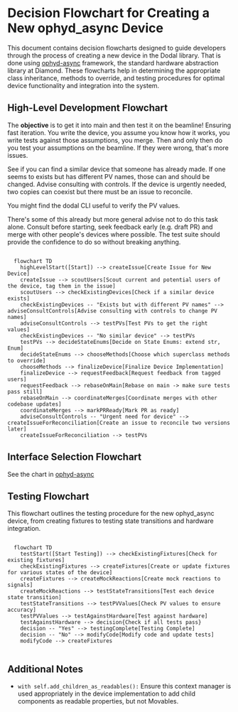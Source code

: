 # Decision Flowchart for Creating a New ophyd_async Device

This document contains decision flowcharts designed to guide developers through the process of creating a new device in the Dodal library. That is done using [ophyd-async](https://github.com/bluesky/ophyd-async) framework, the standard hardware abstraction library at Diamond. These flowcharts help in determining the appropriate class inheritance, methods to override, and testing procedures for optimal device functionality and integration into the system.

## High-Level Development Flowchart

The **objective** is to get it into main and then test it on the beamline! Ensuring fast iteration. You write the device, you assume you know how it works, you write tests against those assumptions, you merge. Then and only then do you test your assumptions on the beamline. If they were wrong, that's more issues.

See if you can find a similar device that someone has already made. If one seems to exists but has different PV names, those can and should be changed. Advise consulting with controls. If the device is urgently needed, two copies can coexist but there must be an issue to reconcile.

You might find the dodal CLI useful to verify the PV values.

There's some of this already but more general advise not to do this task alone. Consult before starting, seek feedback early (e.g. draft PR) and merge with other people's devices where possible. The test suite should provide the confidence to do so without breaking anything.

```{mermaid}

  flowchart TD
    highLevelStart([Start]) --> createIssue[Create Issue for New Device]
    createIssue --> scoutUsers[Scout current and potential users of the device, tag them in the issue]
    scoutUsers --> checkExistingDevices[Check if a similar device exists]
    checkExistingDevices -- "Exists but with different PV names" --> adviseConsultControls[Advise consulting with controls to change PV names]
    adviseConsultControls --> testPVs[Test PVs to get the right values]
    checkExistingDevices -- "No similar device" --> testPVs
    testPVs --> decideStateEnums[Decide on State Enums: extend str, Enum]
    decideStateEnums --> chooseMethods[Choose which superclass methods to override]
    chooseMethods --> finalizeDevice[Finalize Device Implementation]
    finalizeDevice --> requestFeedback[Request feedback from tagged users]
    requestFeedback --> rebaseOnMain[Rebase on main -> make sure tests pass still]
    rebaseOnMain --> coordinateMerges[Coordinate merges with other codebase updates]
    coordinateMerges --> markPRReady[Mark PR as ready]
    adviseConsultControls -- "Urgent need for device" --> createIssueForReconciliation[Create an issue to reconcile two versions later]
    createIssueForReconciliation --> testPVs

```

## Interface Selection Flowchart

See the chart in [ophyd-async](https://blueskyproject.io/ophyd-async/main/how-to/choose-interfaces-for-devices.html)

## Testing Flowchart

This flowchart outlines the testing procedure for the new ophyd_async device, from creating fixtures to testing state transitions and hardware integration.

```{mermaid}

  flowchart TD
    testStart([Start Testing]) --> checkExistingFixtures[Check for existing fixtures]
    checkExistingFixtures --> createFixtures[Create or update fixtures for various states of the device]
    createFixtures --> createMockReactions[Create mock reactions to signals]
    createMockReactions --> testStateTransitions[Test each device state transition]
    testStateTransitions --> testPVValues[Check PV values to ensure accuracy]
    testPVValues --> testAgainstHardware[Test against hardware]
    testAgainstHardware --> decision{Check if all tests pass}
    decision -- "Yes" --> testingComplete[Testing Complete]
    decision -- "No" --> modifyCode[Modify code and update tests]
    modifyCode --> createFixtures


```

## Additional Notes

- `with self.add_children_as_readables():` Ensure this context manager is used appropriately in the device implementation to add child components as readable properties, but not Movables.
